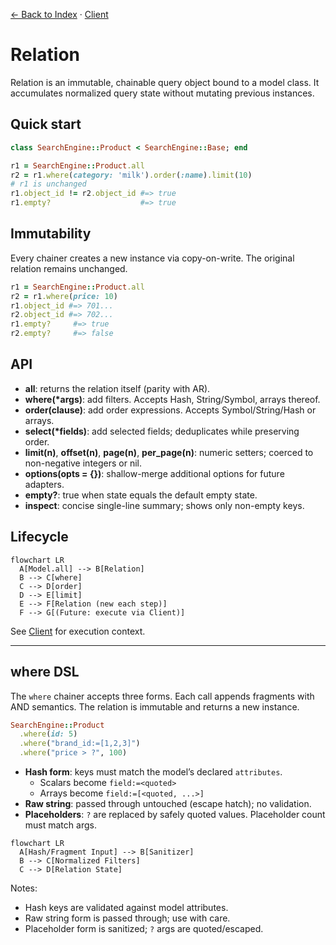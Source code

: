 [← Back to Index](./index.md) · [Client](./client.md)

# Relation

Relation is an immutable, chainable query object bound to a model class. It accumulates normalized query state without mutating previous instances.

## Quick start

```ruby
class SearchEngine::Product < SearchEngine::Base; end

r1 = SearchEngine::Product.all
r2 = r1.where(category: 'milk').order(:name).limit(10)
# r1 is unchanged
r1.object_id != r2.object_id #=> true
r1.empty?                    #=> true
```

## Immutability

Every chainer creates a new instance via copy-on-write. The original relation remains unchanged.

```ruby
r1 = SearchEngine::Product.all
r2 = r1.where(price: 10)
r1.object_id #=> 701...
r2.object_id #=> 702...
r1.empty?     #=> true
r2.empty?     #=> false
```

## API

- **all**: returns the relation itself (parity with AR).
- **where(*args)**: add filters. Accepts Hash, String/Symbol, arrays thereof.
- **order(clause)**: add order expressions. Accepts Symbol/String/Hash or arrays.
- **select(*fields)**: add selected fields; deduplicates while preserving order.
- **limit(n)**, **offset(n)**, **page(n)**, **per_page(n)**: numeric setters; coerced to non-negative integers or nil.
- **options(opts = {})**: shallow-merge additional options for future adapters.
- **empty?**: true when state equals the default empty state.
- **inspect**: concise single-line summary; shows only non-empty keys.

## Lifecycle

```mermaid
flowchart LR
  A[Model.all] --> B[Relation]
  B --> C[where]
  C --> D[order]
  D --> E[limit]
  E --> F[Relation (new each step)]
  F --> G[(Future: execute via Client)]
```

See [Client](./client.md) for execution context.

---

## where DSL

The `where` chainer accepts three forms. Each call appends fragments with AND semantics. The relation is immutable and returns a new instance.

```ruby
SearchEngine::Product
  .where(id: 5)
  .where("brand_id:=[1,2,3]")
  .where("price > ?", 100)
```

- **Hash form**: keys must match the model’s declared `attributes`.
  - Scalars become `field:=<quoted>`
  - Arrays become `field:=[<quoted, ...>]`
- **Raw string**: passed through untouched (escape hatch); no validation.
- **Placeholders**: `?` are replaced by safely quoted values. Placeholder count must match args.

```mermaid
flowchart LR
  A[Hash/Fragment Input] --> B[Sanitizer]
  B --> C[Normalized Filters]
  C --> D[Relation State]
```

Notes:
- Hash keys are validated against model attributes.
- Raw string form is passed through; use with care.
- Placeholder form is sanitized; `?` args are quoted/escaped.
